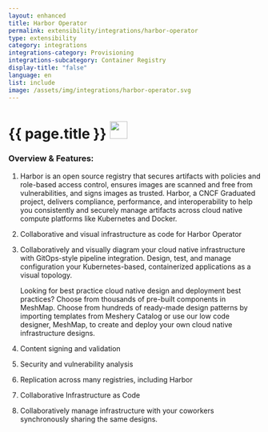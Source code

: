 ```yaml
---
layout: enhanced
title: Harbor Operator
permalink: extensibility/integrations/harbor-operator
type: extensibility
category: integrations
integrations-category: Provisioning
integrations-subcategory: Container Registry
display-title: "false"
language: en
list: include
image: /assets/img/integrations/harbor-operator.svg
---
```


<h1>{{ page.title }} <img src="{{ page.image }}" style="width: 35px; height: 35px;" /></h1>


<!-- This needs replaced with the Category property, not the sub-category.
 #### About: Harbor is an open source registry that secures artifacts with policies and role-based access control, ensures images are scanned and free from vulnerabilities, and signs images as trusted. Harbor, a CNCF Graduated project, delivers compliance, performance, and interoperability to help you consistently and securely manage artifacts across cloud native compute platforms like Kubernetes and Docker. -->

### Overview & Features:

1. Harbor is an open source registry that secures artifacts with policies and role-based access control, ensures images are scanned and free from vulnerabilities, and signs images as trusted. Harbor, a CNCF Graduated project, delivers compliance, performance, and interoperability to help you consistently and securely manage artifacts across cloud native compute platforms like Kubernetes and Docker.

2. Collaborative and visual infrastructure as code for Harbor Operator

4. 
    Collaboratively and visually diagram your cloud native infrastructure with GitOps-style pipeline integration. Design, test, and manage configuration your Kubernetes-based, containerized applications as a visual topology.



    Looking for best practice cloud native design and deployment best practices? Choose from thousands of pre-built components in MeshMap. Choose from hundreds of ready-made design patterns by importing templates from Meshery Catalog or use our low code designer, MeshMap, to create and deploy your own cloud native infrastructure designs.



5. Content signing and validation

6. Security and vulnerability analysis

7. Replication across many registries, including Harbor

8. Collaborative Infrastructure as Code

9. Collaboratively manage infrastructure with your coworkers synchronously sharing the same designs.

